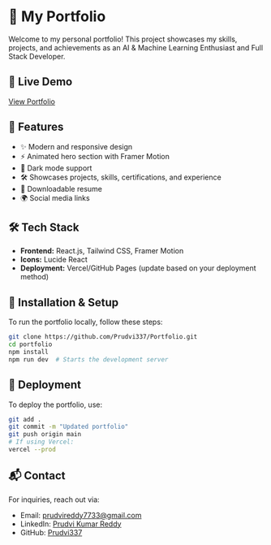 # 🚀 My Portfolio

Welcome to my personal portfolio! This project showcases my skills, projects, and achievements as an AI & Machine Learning Enthusiast and Full Stack Developer.

## 🌟 Live Demo
[View Portfolio](https://prudvi-kumar-reddy.vercel.app/)

## 📌 Features
- ✨ Modern and responsive design
- ⚡ Animated hero section with Framer Motion
- 🎨 Dark mode support
- 🛠️ Showcases projects, skills, certifications, and experience
- 📄 Downloadable resume
- 🌍 Social media links

## 🛠️ Tech Stack
- **Frontend:** React.js, Tailwind CSS, Framer Motion
- **Icons:** Lucide React
- **Deployment:** Vercel/GitHub Pages (update based on your deployment method)

## 🚀 Installation & Setup
To run the portfolio locally, follow these steps:

```sh
git clone https://github.com/Prudvi337/Portfolio.git
cd portfolio
npm install
npm run dev  # Starts the development server
```

## 🔧 Deployment
To deploy the portfolio, use:

```sh
git add .
git commit -m "Updated portfolio"
git push origin main
# If using Vercel:
vercel --prod
```

## 📬 Contact
For inquiries, reach out via:
- Email: [prudvireddy7733@gmail.com](mailto:prudvireddy7733@gmail.com)
- LinkedIn: [Prudvi Kumar Reddy](https://www.linkedin.com/in/prudvi-reddy-5679662a5)
- GitHub: [Prudvi337](https://github.com/Prudvi337)
